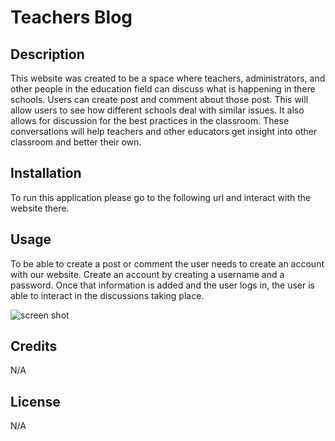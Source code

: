 # Teachers Blog

## Description

This website was created to be a space where teachers, administrators, and other people in the education field can discuss what is happening in there schools. Users can create post and comment about those post. This will allow users to see how different schools deal with similar issues. It also allows for discussion for the best practices in the classroom. These conversations will help teachers and other educators get insight into other classroom and better their own.

## Installation

To run this application please go to the following url and interact with the website there. 

## Usage

To be able to create a post or comment the user needs to create an account with our website. Create an account by creating a username and a password. Once that information is added and the user logs in, the user is able to interact in the discussions taking place.

![screen shot](assets/images/screenshot.png)

## Credits

N/A

## License

N/A
